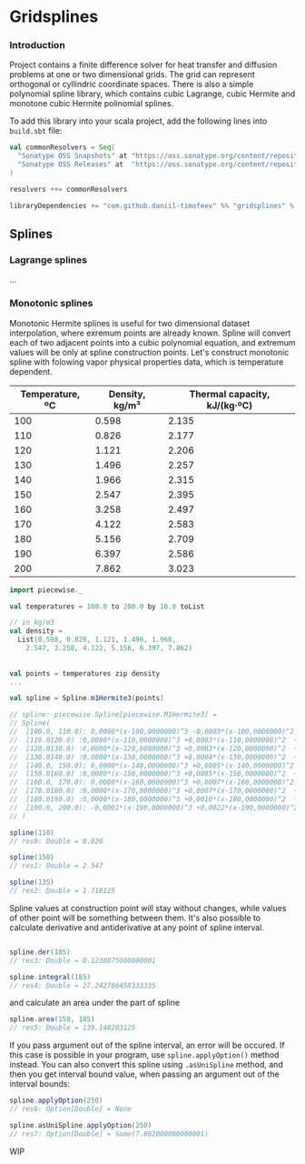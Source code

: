 # Gridsplines

### Introduction
Project contains a finite difference solver for heat transfer and diffusion problems at one or two dimensional grids. The grid can represent orthogonal or cyllindric coordinate spaces.
There is also a simple polynomial spline library, which contains cubic Lagrange, cubic Hermite and monotone cubic Hermite polinomial splines. 

To add this library into your scala project,
add the following lines into ```build.sbt``` file:

```scala
val commonResolvers = Seq(
  "Sonatype OSS Snapshots" at "https://oss.sonatype.org/content/repositories/snapshots",
  "Sonatype OSS Releases" at  "https://oss.sonatype.org/content/repositories/releases"
)

resolvers ++= commonResolvers

libraryDependencies += "com.github.daniil-timofeev" %% "gridsplines" % "0.2.0-SNAPSHOT"

```

## Splines

### Lagrange splines
...

### Monotonic splines
Monotonic Hermite splines is useful for two dimensional dataset interpolation, where exremum points are already known.
Spline will convert each of two adjacent points into a cubic polynomial equation, and extremum values will be only at spline construction points. Let's construct monotonic spline with folowing vapor physical properties data, which is temperature dependent.

| Temperature,  ºC | Density,  kg/m³ | Thermal capacity,  kJ/(kg·ºC) |
|------------------|-----------------|-------------------------------|
| 100              | 0.598           | 2.135                         |
| 110              | 0.826           | 2.177                         |
| 120              | 1.121           | 2.206                         |
| 130              | 1.496           | 2.257                         |
| 140              | 1.966           | 2.315                         |
| 150              | 2.547           | 2.395                         |
| 160              | 3.258           | 2.497                         |
| 170              | 4.122           | 2.583                         |
| 180              | 5.156           | 2.709                         |
| 190              | 6.397           | 2.586                         |
| 200              | 7.862           | 3.023                         |

```scala
import piecewise._

val temperatures = 100.0 to 200.0 by 10.0 toList

// in kg/m3
val density =
  List(0.598, 0.826, 1.121, 1.496, 1.966,
    2.547, 3.258, 4.122, 5.156, 6.397, 7.862)
    
    
val points = temperatures zip density
...

val spline = Spline.m1Hermite3(points)

// spline: piecewise.Spline[piecewise.M1Hermite3] = 
// Spline(
//  [100.0, 110.0): 0,0000*(x-100,0000000)^3 -0,0003*(x-100,0000000)^2  +0,0228*(x-100,0000000) +0,5980
//  [110.0120.0) :0,0000*(x-110,0000000)^3 +0,0003*(x-110,0000000)^2  +0,0262*(x-110,0000000) +0,8260
//  [120.0130.0) :0,0000*(x-120,0000000)^3 +0,0003*(x-120,0000000)^2  +0,0335*(x-120,0000000) +1,1210
//  [130.0140.0) :0,0000*(x-130,0000000)^3 +0,0004*(x-130,0000000)^2  +0,0422*(x-130,0000000) +1,4960
//  [140.0, 150.0): 0,0000*(x-140,0000000)^3 +0,0005*(x-140,0000000)^2  +0,0526*(x-140,0000000) +1,9660
//  [150.0160.0) :0,0000*(x-150,0000000)^3 +0,0005*(x-150,0000000)^2  +0,0646*(x-150,0000000) +2,5470
//  [160.0, 170.0): 0,0000*(x-160,0000000)^3 +0,0007*(x-160,0000000)^2  +0,0787*(x-160,0000000) +3,2580
//  [170.0180.0) :0,0000*(x-170,0000000)^3 +0,0007*(x-170,0000000)^2  +0,0949*(x-170,0000000) +4,1220
//  [180.0190.0) :0,0000*(x-180,0000000)^3 +0,0010*(x-180,0000000)^2  +0,1138*(x-180,0000000) +5,1560
//  [190.0, 200.0): -0,0001*(x-190,0000000)^3 +0,0022*(x-190,0000000)^2  +0,1353*(x-190,0000000) +6,3970
// )

spline(110)
// res0: Double = 0.826

spline(150)
// res1: Double = 2.547

spline(135)
// res2: Double = 1.718125
```
Spline values at construction point will stay without changes, while values of other point will be something between them.
It's also possible to calculate derivative and antiderivative at any point of spline interval. 
```scala

spline.der(185)
// res3: Double = 0.1238875000000001

spline.integral(185)
// res4: Double = 27.242786458333335
```
and calculate an area under the part of spline

```scala
spline.area(150, 185)
// res5: Double = 139.148203125
```
If you pass argument out of the spline interval, an error will be occured. 
If this case is possible in your program, use `spline.applyOption()` method instead. You can also convert this spline using `.asUniSpline` method, and then you get interval bound value, when passing an argument out of the interval bounds:

```scala
spline.applyOption(250)
// res6: Option[Double] = None

spline.asUniSpline.applyOption(250)
// res7: Option[Double] = Some(7.862000000000001)

```
WIP
